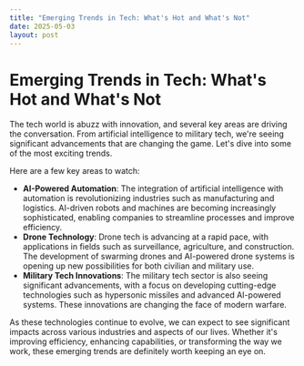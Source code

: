 ```yaml
---
title: "Emerging Trends in Tech: What's Hot and What's Not"
date: 2025-05-03
layout: post
---
```


# Emerging Trends in Tech: What's Hot and What's Not
The tech world is abuzz with innovation, and several key areas are driving the conversation. From artificial intelligence to military tech, we're seeing significant advancements that are changing the game. Let's dive into some of the most exciting trends.

Here are a few key areas to watch:
* **AI-Powered Automation**: The integration of artificial intelligence with automation is revolutionizing industries such as manufacturing and logistics. AI-driven robots and machines are becoming increasingly sophisticated, enabling companies to streamline processes and improve efficiency.
* **Drone Technology**: Drone tech is advancing at a rapid pace, with applications in fields such as surveillance, agriculture, and construction. The development of swarming drones and AI-powered drone systems is opening up new possibilities for both civilian and military use.
* **Military Tech Innovations**: The military tech sector is also seeing significant advancements, with a focus on developing cutting-edge technologies such as hypersonic missiles and advanced AI-powered systems. These innovations are changing the face of modern warfare.

As these technologies continue to evolve, we can expect to see significant impacts across various industries and aspects of our lives. Whether it's improving efficiency, enhancing capabilities, or transforming the way we work, these emerging trends are definitely worth keeping an eye on.